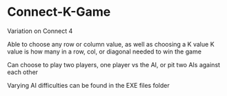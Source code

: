 # Connect-K-Game
Variation on Connect 4

Able to choose any row or column value, as well as choosing a K value
K value is how many in a row, col, or diagonal needed to win the game

Can choose to play two players, one player vs the AI, or pit two AIs against each other

Varying AI difficulties can be found in the EXE files folder
